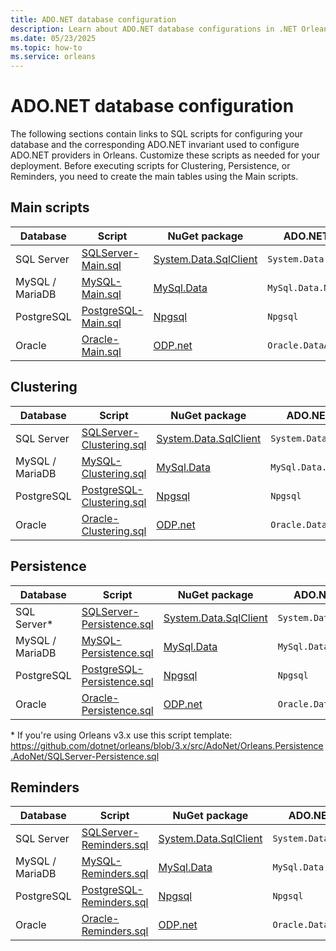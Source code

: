 ```yaml
---
title: ADO.NET database configuration
description: Learn about ADO.NET database configurations in .NET Orleans.
ms.date: 05/23/2025
ms.topic: how-to
ms.service: orleans
---
```


# ADO.NET database configuration

The following sections contain links to SQL scripts for configuring your database and the corresponding ADO.NET invariant used to configure ADO.NET providers in Orleans. Customize these scripts as needed for your deployment. Before executing scripts for Clustering, Persistence, or Reminders, you need to create the main tables using the Main scripts.

## Main scripts

| Database | Script | NuGet package| ADO.NET invariant |
|--|--|--|--|
| SQL Server | [SQLServer-Main.sql](https://github.com/dotnet/orleans/blob/main/src/AdoNet/Shared/SQLServer-Main.sql) | [System.Data.SqlClient](https://www.nuget.org/packages/System.Data.SqlClient/) | `System.Data.SqlClient` |
| MySQL / MariaDB | [MySQL-Main.sql](https://github.com/dotnet/orleans/blob/main/src/AdoNet/Shared/MySQL-Main.sql) | [MySql.Data](https://www.nuget.org/packages/MySql.Data/) | `MySql.Data.MySqlClient` |
| PostgreSQL | [PostgreSQL-Main.sql](https://github.com/dotnet/orleans/blob/main/src/AdoNet/Shared/PostgreSQL-Main.sql) | [Npgsql](https://www.nuget.org/packages/Npgsql/) | `Npgsql` |
| Oracle | [Oracle-Main.sql](https://github.com/dotnet/orleans/blob/main/src/AdoNet/Shared/Oracle-Main.sql) | [ODP.net](https://www.nuget.org/packages/Oracle.ManagedDataAccess/) | `Oracle.DataAccess.Client` |

## Clustering

| Database | Script | NuGet package| ADO.NET invariant |
|--|--|--|--|
| SQL Server | [SQLServer-Clustering.sql](https://github.com/dotnet/orleans/blob/main/src/AdoNet/Orleans.Clustering.AdoNet/SQLServer-Clustering.sql) | [System.Data.SqlClient](https://www.nuget.org/packages/System.Data.SqlClient/) | `System.Data.SqlClient` |
| MySQL / MariaDB | [MySQL-Clustering.sql](https://github.com/dotnet/orleans/blob/main/src/AdoNet/Orleans.Clustering.AdoNet/MySQL-Clustering.sql) | [MySql.Data](https://www.nuget.org/packages/MySql.Data/) | `MySql.Data.MySqlClient` |
| PostgreSQL | [PostgreSQL-Clustering.sql](https://github.com/dotnet/orleans/blob/main/src/AdoNet/Orleans.Clustering.AdoNet/PostgreSQL-Clustering.sql) | [Npgsql](https://www.nuget.org/packages/Npgsql/) | `Npgsql` |
| Oracle | [Oracle-Clustering.sql](https://github.com/dotnet/orleans/blob/main/src/AdoNet/Orleans.Clustering.AdoNet/Oracle-Clustering.sql) | [ODP.net](https://www.nuget.org/packages/Oracle.ManagedDataAccess/) | `Oracle.DataAccess.Client` |

## Persistence

| Database | Script | NuGet package| ADO.NET invariant |
|--|--|--|--|
| SQL Server* | [SQLServer-Persistence.sql](https://github.com/dotnet/orleans/blob/main/src/AdoNet/Orleans.Persistence.AdoNet/SQLServer-Persistence.sql) | [System.Data.SqlClient](https://www.nuget.org/packages/System.Data.SqlClient/) | `System.Data.SqlClient` |
| MySQL / MariaDB | [MySQL-Persistence.sql](https://github.com/dotnet/orleans/blob/main/src/AdoNet/Orleans.Persistence.AdoNet/MySQL-Persistence.sql) | [MySql.Data](https://www.nuget.org/packages/MySql.Data/) | `MySql.Data.MySqlClient` |
| PostgreSQL | [PostgreSQL-Persistence.sql](https://github.com/dotnet/orleans/blob/main/src/AdoNet/Orleans.Persistence.AdoNet/PostgreSQL-Persistence.sql) | [Npgsql](https://www.nuget.org/packages/Npgsql/) | `Npgsql` |
| Oracle | [Oracle-Persistence.sql](https://github.com/dotnet/orleans/blob/main/src/AdoNet/Orleans.Persistence.AdoNet/Oracle-Persistence.sql) | [ODP.net](https://www.nuget.org/packages/Oracle.ManagedDataAccess/) | `Oracle.DataAccess.Client` |

\* If you're using Orleans v3.x use this script template: <https://github.com/dotnet/orleans/blob/3.x/src/AdoNet/Orleans.Persistence.AdoNet/SQLServer-Persistence.sql>

## Reminders

| Database | Script | NuGet package| ADO.NET invariant |
|--|--|--|--|
| SQL Server | [SQLServer-Reminders.sql](https://github.com/dotnet/orleans/blob/main/src/AdoNet/Orleans.Reminders.AdoNet/SQLServer-Reminders.sql) | [System.Data.SqlClient](https://www.nuget.org/packages/System.Data.SqlClient/) | `System.Data.SqlClient` |
| MySQL / MariaDB | [MySQL-Reminders.sql](https://github.com/dotnet/orleans/blob/main/src/AdoNet/Orleans.Reminders.AdoNet/MySQL-Reminders.sql) | [MySql.Data](https://www.nuget.org/packages/MySql.Data/) | `MySql.Data.MySqlClient` |
| PostgreSQL | [PostgreSQL-Reminders.sql](https://github.com/dotnet/orleans/blob/main/src/AdoNet/Orleans.Reminders.AdoNet/PostgreSQL-Reminders.sql) | [Npgsql](https://www.nuget.org/packages/Npgsql/) | `Npgsql` |
| Oracle | [Oracle-Reminders.sql](https://github.com/dotnet/orleans/blob/main/src/AdoNet/Orleans.Reminders.AdoNet/Oracle-Reminders.sql) | [ODP.net](https://www.nuget.org/packages/Oracle.ManagedDataAccess/) | `Oracle.DataAccess.Client` |
